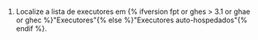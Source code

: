  1. Localize a lista de executores em {% ifversion fpt or ghes > 3.1 or ghae or ghec %}"Executores"{% else %}"Executores auto-hospedados"{% endif %}.
